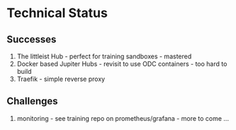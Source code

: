 # Technical Status

## Successes

1. The littleist Hub - perfect for training sandboxes - mastered
2. Docker based Jupiter Hubs - revisit to use ODC containers - too hard to build
3. Traefik - simple reverse proxy

## Challenges

1. monitoring - see training repo on prometheus/grafana - more to come ...
